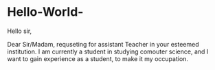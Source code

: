 # Hello-World-



Hello sir, 

Dear Sir/Madam, requseting for assistant Teacher in your esteemed institution. 
I am currently a student in studying comouter science, and I want to gain experience as a student, to make it my occupation.
